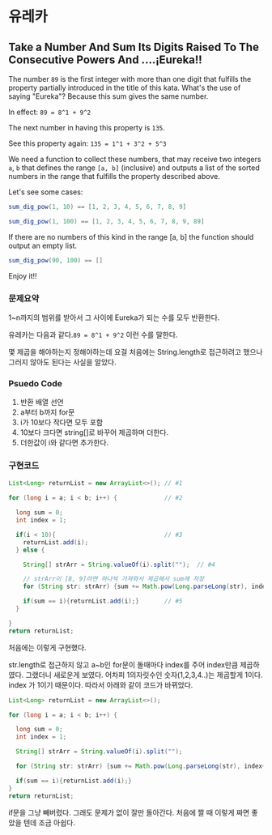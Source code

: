 # 유레카

## Take a Number And Sum Its Digits Raised To The Consecutive Powers And ....¡Eureka!!

The number `89` is the first integer with more than one digit that fulfills the property partially introduced in the title of this kata. What's the use of saying "Eureka"? Because this sum gives the same number.

In effect: `89 = 8^1 + 9^2`

The next number in having this property is `135`.

See this property again: `135 = 1^1 + 3^2 + 5^3`

We need a function to collect these numbers, that may receive two integers `a`, `b` that defines the range `[a, b]` (inclusive) and outputs a list of the sorted numbers in the range that fulfills the property described above.

Let's see some cases:

```java
sum_dig_pow(1, 10) == [1, 2, 3, 4, 5, 6, 7, 8, 9]

sum_dig_pow(1, 100) == [1, 2, 3, 4, 5, 6, 7, 8, 9, 89]
```

If there are no numbers of this kind in the range [a, b] the function should output an empty list.

```java
sum_dig_pow(90, 100) == []
```

Enjoy it!!

### 문제요약

1~n까지의 범위를 받아서 그 사이에 Eureka가 되는 수를 모두 반환한다.

유레카는 다음과 같다.`89 = 8^1 + 9^2` 이런 수를 말한다.

몇 제곱을 해야하는지 정해야하는데 요걸 처음에는 String.length로 접근하려고 했으나 그러지 않아도 된다는 사실을 알았다.

### Psuedo Code

1. 반환 배열 선언
2. a부터 b까지 for문
3. i가 10보다 작다면 모두 포함
4. 10보다 크다면 string[]로 바꾸어 제곱하며 더한다.
5. 더한값이 i와 같다면 추가한다.

### 구현코드

```java
List<Long> returnList = new ArrayList<>(); // #1
  
for (long i = a; i < b; i++) {             // #2

  long sum = 0;
  int index = 1;

  if(i < 10){                              // #3
    returnList.add(i);
  } else {

    String[] strArr = String.valueOf(i).split("");  // #4

    // strArr이 [8, 9]라면 하나씩 가져와서 제곱해서 sum에 저장
    for (String str: strArr) {sum += Math.pow(Long.parseLong(str), index++);}

    if(sum == i){returnList.add(i);}       // #5
  }

}
return returnList;
```

처음에는 이렇게 구현했다.

str.length로 접근하지 않고 a~b인 for문이 돌때마다 index를 주어 index만큼 제곱하였다. 그랬더니 새로운게 보였다. 어차피 1의자릿수인 숫자(1,2,3,4..)는 제곱할게 1이다. index 가 1이기 때문이다. 따라서 아래와 같이 코드가 바뀌었다.

```java
List<Long> returnList = new ArrayList<>();

for (long i = a; i < b; i++) {

  long sum = 0;
  int index = 1;

  String[] strArr = String.valueOf(i).split("");

  for (String str: strArr) {sum += Math.pow(Long.parseLong(str), index++);}

  if(sum == i){returnList.add(i);}
}
return returnList;
```

if문을 그냥 빼버렸다. 그래도 문제가 없이 잘만 돌아간다. 처음에 짤 때 이렇게  짜면 좋았을 텐데 조금 아쉽다.